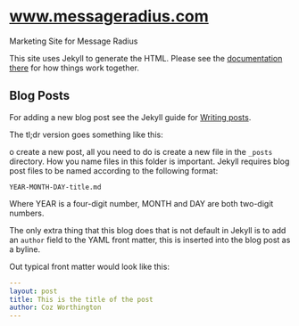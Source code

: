 www.messageradius.com
=====================

Marketing Site for Message Radius


This site uses Jekyll to generate the HTML. Please see the [documentation there](http://jekyllrb.com/) for how things work together.


Blog Posts
----------

For adding a new blog post see the Jekyll guide for [Writing posts](http://jekyllrb.com/docs/posts/).

The tl;dr version goes something like this:

o create a new post, all you need to do is create a new file in the `_posts` directory. How you name files in this folder is important. Jekyll requires blog post files to be named according to the following format:

    YEAR-MONTH-DAY-title.md

Where YEAR is a four-digit number, MONTH and DAY are both two-digit numbers.

The only extra thing that this blog does that is not default in Jekyll is to add an `author` field to the YAML front matter, this is inserted into the blog post as a byline.

Out typical front matter would look like this:

```yaml
---
layout: post
title: This is the title of the post
author: Coz Worthington
---
```


